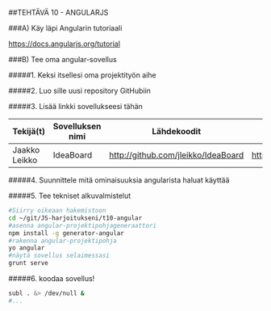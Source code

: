 ##TEHTÄVÄ 10 - ANGULARJS

###A) Käy läpi Angularin tutoriaali

https://docs.angularjs.org/tutorial

###B) Tee oma angular-sovellus

#####1. Keksi itsellesi oma projektityön aihe

#####2. Luo sille uusi repository GitHubiin

#####3. Lisää linkki sovellukseesi tähän

| Tekijä(t) | Sovelluksen nimi | Lähdekoodit | Live Demo |
|-----------|------------------|-------------|-----------|
| Jaakko Leikko | IdeaBoard | http://github.com/jleikko/IdeaBoard | http://leikko.net/ideaboard |

#####4. Suunnittele mitä ominaisuuksia angularista haluat käyttää

#####5. Tee tekniset alkuvalmistelut
```sh
#Siirry oikeaan hakemistoon
cd ~/git/JS-harjoitukseni/t10-angular
#asenna angular-projektipohjageneraattori
npm install -g generator-angular
#rakenna angular-projektipohja
yo angular
#näytä sovellus selaimessasi
grunt serve
```

#####6. koodaa sovellus!

```sh
subl . &> /dev/null &
#...
```
